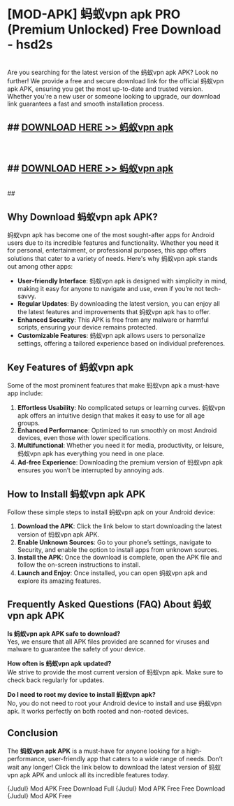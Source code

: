 # [MOD-APK] 蚂蚁vpn apk PRO (Premium Unlocked) Free Download - hsd2s <br>
<br>
Are you searching for the latest version of the 蚂蚁vpn apk APK? Look no further! We provide a free and secure download link for the official 蚂蚁vpn apk APK, ensuring you get the most up-to-date and trusted version. Whether you're a new user or someone looking to upgrade, our download link guarantees a fast and smooth installation process.


## ##  [DOWNLOAD HERE >> 蚂蚁vpn apk](http://freeplayer.one?title=蚂蚁vpn_apk&ref=M2)
  <br>

##  ## [DOWNLOAD HERE >> 蚂蚁vpn apk](http://freeplayer.one?title=蚂蚁vpn_apk&ref=M2)
  <br>
  ##



## Why Download 蚂蚁vpn apk APK?

蚂蚁vpn apk has become one of the most sought-after apps for Android users due to its incredible features and functionality. Whether you need it for personal, entertainment, or professional purposes, this app offers solutions that cater to a variety of needs. Here's why 蚂蚁vpn apk stands out among other apps:

- **User-friendly Interface**: 蚂蚁vpn apk is designed with simplicity in mind, making it easy for anyone to navigate and use, even if you’re not tech-savvy.
- **Regular Updates**: By downloading the latest version, you can enjoy all the latest features and improvements that 蚂蚁vpn apk has to offer.
- **Enhanced Security**: This APK is free from any malware or harmful scripts, ensuring your device remains protected.
- **Customizable Features**: 蚂蚁vpn apk allows users to personalize settings, offering a tailored experience based on individual preferences.

## Key Features of 蚂蚁vpn apk

Some of the most prominent features that make 蚂蚁vpn apk a must-have app include:

1. **Effortless Usability**: No complicated setups or learning curves. 蚂蚁vpn apk offers an intuitive design that makes it easy to use for all age groups.
2. **Enhanced Performance**: Optimized to run smoothly on most Android devices, even those with lower specifications.
3. **Multifunctional**: Whether you need it for media, productivity, or leisure, 蚂蚁vpn apk has everything you need in one place.
4. **Ad-free Experience**: Downloading the premium version of 蚂蚁vpn apk ensures you won’t be interrupted by annoying ads.

## How to Install 蚂蚁vpn apk APK

Follow these simple steps to install 蚂蚁vpn apk on your Android device:

1. **Download the APK**: Click the link below to start downloading the latest version of 蚂蚁vpn apk APK.
2. **Enable Unknown Sources**: Go to your phone’s settings, navigate to Security, and enable the option to install apps from unknown sources.
3. **Install the APK**: Once the download is complete, open the APK file and follow the on-screen instructions to install.
4. **Launch and Enjoy**: Once installed, you can open 蚂蚁vpn apk and explore its amazing features.

## Frequently Asked Questions (FAQ) About 蚂蚁vpn apk APK

**Is 蚂蚁vpn apk APK safe to download?**  
Yes, we ensure that all APK files provided are scanned for viruses and malware to guarantee the safety of your device.

**How often is 蚂蚁vpn apk updated?**  
We strive to provide the most current version of 蚂蚁vpn apk. Make sure to check back regularly for updates.

**Do I need to root my device to install 蚂蚁vpn apk?**  
No, you do not need to root your Android device to install and use 蚂蚁vpn apk. It works perfectly on both rooted and non-rooted devices.

## Conclusion

The **蚂蚁vpn apk APK** is a must-have for anyone looking for a high-performance, user-friendly app that caters to a wide range of needs. Don’t wait any longer! Click the link below to download the latest version of 蚂蚁vpn apk APK and unlock all its incredible features today.

{Judul} Mod APK Free
Download Full {Judul} Mod APK Free
Free Download {Judul} Mod APK Free

